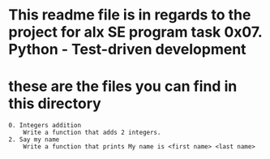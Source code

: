 # This readme file is in regards to the project for alx SE program task 0x07. Python - Test-driven development

# these are the files you can find in this directory

    0. Integers addition 
        Write a function that adds 2 integers.
    2. Say my name 
        Write a function that prints My name is <first name> <last name>